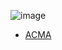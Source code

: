 
![image](https://github.com/user-attachments/assets/35e6395a-bec5-4ba4-aa81-70147161a318)



- [ACMA](https://certification-learning.hpe.com/tr/datasheet/certification/Aruba-ACMA?version=2)
